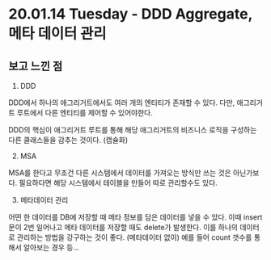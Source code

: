 # 20.01.14 Tuesday - DDD Aggregate, 메타 데이터 관리

## 보고 느낀 점

1. DDD

DDD에서 하나의 애그리거트에서도 여러 개의 엔티티가 존재할 수 있다. 다만, 애그리거트 루트에서 다른 엔티티를 제어할 수 있어야한다.

DDD의 핵심이 애그리거트 루트를 통해 해당 애그리거트의 비즈니스 로직을 구성하는 다른 클래스들을 감추는 것이다. (캡슐화)

2. MSA

MSA를 한다고 무조건 다른 시스템에서 데이터를 가져오는 방식만 쓰는 것은 아닌가보다. 필요하다면 해당 시스템에서 테이블을 만들어 따로 관리할수도 있다.

3. 메타데이터 관리

어떤 한 데이터를 DB에 저장할 때 메타 정보를 담은 데이터를 넣을 수 았다. 이때 insert 문이 2번 일어나고 메타 데이터를 저장할 때도 delete가 발생한다. 이를 하나의 데이터로 관리하는 방법을 강구하는 것이 좋다. (메타데이터 없이) 예를 들어 count 갯수를 통해서 알아보는 경우 등...